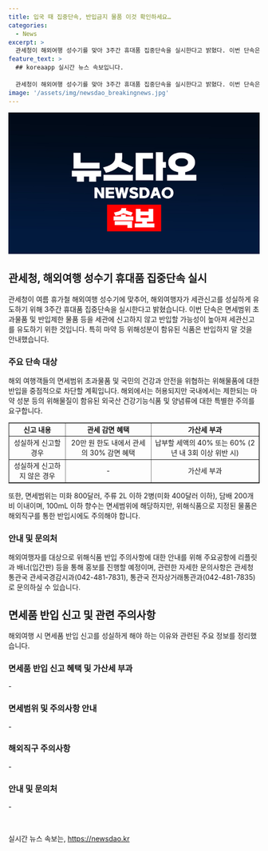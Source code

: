 ```yaml
---
title: 입국 때 집중단속, 반입금지 물품 이것 확인하세요…
categories:
  - News
excerpt: >
  관세청이 해외여행 성수기를 맞아 3주간 휴대품 집중단속을 실시한다고 밝혔다. 이번 단속은 해외 여행으로 인한 면세범위 초과물품과 반입제한 물품을 세관에 신고없이 반입할 가능성이 높아져 성실한 세관신고를 유도하기 위한 것이다. 특히 마약 등 위해성분이 함유된 식품의 반입을 금지하며, 관세청은 이에 대한 주의사항을 안내하고 집중단속으로 위해물품의 반입을 차단할 계획이다. 면세범위 초과물품의 세금 혜택과 관련한 정보도 안내되었다. 여행자들은 반입 제한물품 정보를 사전 확인하고 성실하게 신고하는 것이 중요하다.
feature_text: >
  ## koreaapp 실시간 뉴스 속보입니다.

  관세청이 해외여행 성수기를 맞아 3주간 휴대품 집중단속을 실시한다고 밝혔다. 이번 단속은 해외 여행으로 인한 면세범위 초과물품과 반입제한 물품을 세관에 신고없이 반입할 가능성이 높아져 성실한 세관신고를 유도하기 위한 것이다. 특히 마약 등 위해성분이 함유된 식품의 반입을 금지하며, 관세청은 이에 대한 주의사항을 안내하고 집중단속으로 위해물품의 반입을 차단할 계획이다. 면세범위 초과물품의 세금 혜택과 관련한 정보도 안내되었다. 여행자들은 반입 제한물품 정보를 사전 확인하고 성실하게 신고하는 것이 중요하다.
image: '/assets/img/newsdao_breakingnews.jpg'
---
```


<p><img src="/assets/img/newsdao_breakingnews.jpg" alt="koreaapp 속보" /></p>

<h2 data-ke-size="size26">관세청, 해외여행 성수기 휴대품 집중단속 실시</h2>

<p data-ke-size="size16">관세청이 여름 휴가철 해외여행 성수기에 맞추어, 해외여행자가 세관신고를 성실하게 유도하기 위해 3주간 휴대품 집중단속을 실시한다고 밝혔습니다. 이번 단속은 면세범위 초과물품 및 반입제한 물품 등을 세관에 신고하지 않고 반입할 가능성이 높아져 세관신고를 유도하기 위한 것입니다. 특히 마약 등 위해성분이 함유된 식품은 반입하지 말 것을 안내했습니다.</p>

<h3>주요 단속 대상</h3>

<p data-ke-size="size16">해외 여행객들의 면세범위 초과물품 및 국민의 건강과 안전을 위협하는 위해물품에 대한 반입을 중점적으로 차단할 계획입니다. 해외에서는 허용되지만 국내에서는 제한되는 마약 성분 등의 위해물질이 함유된 외국산 건강기능식품 및 양념류에 대한 특별한 주의를 요구합니다.</p>

<table style="width: 100%;" border="1">
<tbody>
<tr>
<td style="text-align: center; height: 17px;"><b>신고 내용</b></td>
<td style="text-align: center; height: 17px;"><b>관세 감면 혜택</b></td>
<td style="text-align: center; height: 17px;"><b>가산세 부과</b></td>
</tr>
<tr>
<td style="text-align: center; height: 17px;">성실하게 신고할 경우</td>
<td style="text-align: center; height: 17px;">20만 원 한도 내에서 관세의 30% 감면 혜택</td>
<td style="text-align: center; height: 17px;">납부할 세액의 40% 또는 60% (2년 내 3회 이상 위반 시)</td>
</tr>
<tr>
<td style="text-align: center; height: 17px;">성실하게 신고하지 않은 경우</td>
<td style="text-align: center; height: 17px;">-</td>
<td style="text-align: center; height: 17px;">가산세 부과</td>
</tr>
</tbody>
</table>

<p data-ke-size="size16">또한, 면세범위는 미화 800달러, 주류 2L 이하 2병(미화 400달러 이하), 담배 200개비 이내이며, 100mL 이하 향수는 면세범위에 해당하지만, 위해식품으로 지정된 물품은 해외직구를 통한 반입시에도 주의해야 합니다.</p>

<h3>안내 및 문의처</h3>

<p data-ke-size="size16">해외여행자를 대상으로 위해식품 반입 주의사항에 대한 안내를 위해 주요공항에 리플릿과 배너(입간판) 등을 통해 홍보를 진행할 예정이며, 관련한 자세한 문의사항은 관세청 통관국 관세국경감시과(042-481-7831), 통관국 전자상거래통관과(042-481-7835)로 문의하실 수 있습니다.</p>

<h2 data-ke-size="size26">면세품 반입 신고 및 관련 주의사항</h2>

<p data-ke-size="size16">해외여행 시 면세품 반입 신고를 성실하게 해야 하는 이유와 관련된 주요 정보를 정리했습니다.</p>

<h3>면세품 반입 신고 혜택 및 가산세 부과</h3>

<p data-ke-size="size16">-</p>

<h3>면세범위 및 주의사항 안내</h3>

<p data-ke-size="size16">-</p>

<h3>해외직구 주의사항</h3>

<p data-ke-size="size16">-</p>

<h3>안내 및 문의처</h3>

<p data-ke-size="size16">-</p>

<p data-ke-size="size16">&nbsp;</p>
실시간 뉴스 속보는, <a href="https://newsdao.kr" rel="dofollow">https://newsdao.kr</a>


